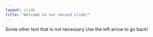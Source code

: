 ```yaml
---
layout: slide
title: "Welcome to our second slide!"
---
```

Some other text that is not necessary
Use the left arrow to go back!
